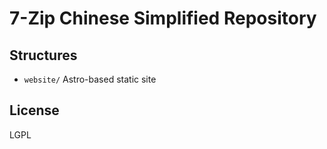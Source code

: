 # 7-Zip Chinese Simplified Repository

## Structures

- `website/` Astro-based static site

## License

LGPL
